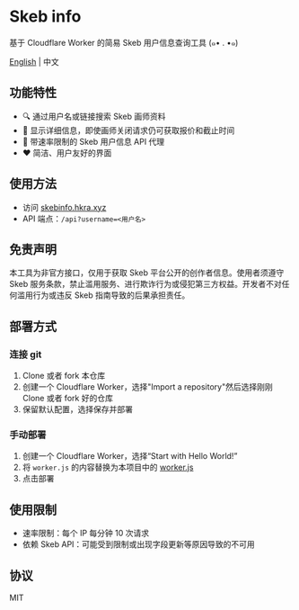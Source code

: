 # Skeb info
基于 Cloudflare Worker 的简易 Skeb 用户信息查询工具 (๑• . •๑)

[English](README.md) | 中文

## 功能特性

- 🔍 通过用户名或链接搜索 Skeb 画师资料
- 📑 显示详细信息，即使画师关闭请求仍可获取报价和截止时间
- 🔗 带速率限制的 Skeb 用户信息 API 代理
- ❤️ 简洁、用户友好的界面

## 使用方法

- 访问 [skebinfo.hkra.xyz](https://skebinfo.hkra.xyz/)
- API 端点：`/api?username=<用户名>`

## 免责声明

本工具为非官方接口，仅用于获取 Skeb 平台公开的创作者信息。使用者须遵守 Skeb 服务条款，禁止滥用服务、进行欺诈行为或侵犯第三方权益。开发者不对任何滥用行为或违反 Skeb 指南导致的后果承担责任。

## 部署方式
### 连接 git
1. Clone 或者 fork 本仓库
2. 创建一个 Cloudflare Worker，选择"Import a repository"然后选择刚刚 Clone 或者 fork 好的仓库
3. 保留默认配置，选择保存并部署
### 手动部署
1. 创建一个 Cloudflare Worker，选择“Start with Hello World!”
2. 将 `worker.js` 的内容替换为本项目中的 [worker.js](worker.js)
3. 点击部署

## 使用限制

- 速率限制：每个 IP 每分钟 10 次请求
- 依赖 Skeb API：可能受到限制或出现字段更新等原因导致的不可用

## 协议
MIT
